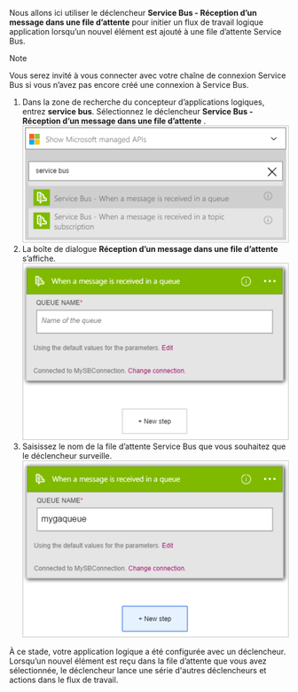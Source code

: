Nous allons ici utiliser le déclencheur **Service Bus - Réception d’un message dans une file d’attente** pour initier un flux de travail logique application lorsqu’un nouvel élément est ajouté à une file d’attente Service Bus.  

> [!NOTE]
> Vous serez invité à vous connecter avec votre chaîne de connexion Service Bus si vous n’avez pas encore créé une connexion à Service Bus.  
> 
> 

1. Dans la zone de recherche du concepteur d’applications logiques, entrez **service bus**. Sélectionnez le déclencheur **Service Bus - Réception d’un message dans une file d’attente** .  
   ![Image de déclencheur Service Bus 1](./media/connectors-create-api-servicebus/trigger-1.png)   
2. La boîte de dialogue **Réception d’un message dans une file d’attente** s’affiche.  
   ![Image de déclencheur Service Bus 2](./media/connectors-create-api-servicebus/trigger-2.png)   
3. Saisissez le nom de la file d’attente Service Bus que vous souhaitez que le déclencheur surveille.   
   ![Image de déclencheur Service Bus 3](./media/connectors-create-api-servicebus/trigger-3.png)   

À ce stade, votre application logique a été configurée avec un déclencheur. Lorsqu’un nouvel élément est reçu dans la file d’attente que vous avez sélectionnée, le déclencheur lance une série d'autres déclencheurs et actions dans le flux de travail.    



<!--HONumber=Nov16_HO3-->


